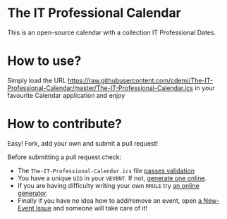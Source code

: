 # The IT Professional Calendar
This is an open-source calendar with a collection IT Professional Dates. 

# How to use?
Simply load the URL https://raw.githubusercontent.com/cdemi/The-IT-Professional-Calendar/master/The-IT-Professional-Calendar.ics in your favourite Calendar application and enjoy

# How to contribute?
Easy! Fork, add your own and submit a pull request! 

Before submitting a pull request check:
* The `The-IT-Professional-Calendar.ics` file [passes validation](https://icalendar.org/validator.html)
* You have a unique `UID` in your `VEVENT`. If not, [generate one online](https://www.uuidgenerator.net/version4).
* If you are having difficulty writing your own `RRULE` try [an online generator](https://www.textmagic.com/free-tools/rrule-generator).
* Finally if you have no idea how to add/remove an event, open [a New-Event Issue](https://github.com/cdemi/The-IT-Professional-Calendar/labels/new-event) and someone will take care of it! 

